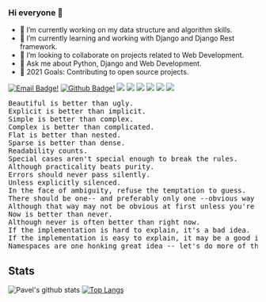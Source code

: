 ### Hi everyone 👋

- 🔭 I’m currently working on my data structure and algorithm skills.
- 🌱 I’m currently learning and working with Django and Django Rest framework.
- 👯 I’m looking to collaborate on projects related to Web Development.
- 💬 Ask me about Python, Django and Web Development.
- 🔭 2021 Goals: Contributing to open source projects.

[![Email Badge!](https://img.shields.io/badge/-Mail-white?style=flat-square&logo=gmail)](mailto:vishalpandeynits@gmail.com)
[![Github Badge!](https://img.shields.io/badge/-vishalpandeyvip-gold?style=flat-square&logo=github&logoColor=black&link=https://github.com/vishalpandeyvip/)](https://www.github.com/vishalpandeyvip/)
![](https://img.shields.io/badge/Code-C%2b%2b-informational?style=flat-square&logo=c%2b%2b&logoColor=white&color=blue)
![](https://img.shields.io/badge/Code-JavaScript-informational?style=flat-square&logo=javascript&logoColor=white&color=blue) 
![](https://img.shields.io/badge/Code-Python-informational?style=flat-square&logo=python&logoColor=white&color=blue) 
![](https://img.shields.io/badge/Tools-sqlite-informational?style=flat-square&logo=sqlite&logoColor=white&color=blue)
![](https://img.shields.io/badge/Tools-vue-informational?style=flat-square&logo=vue&logoColor=vue&color=blue)
![](https://img.shields.io/badge/Tools-django-informational?style=flat-square&logo=django&logoColor=white&color=blue)
<pre>
Beautiful is better than ugly.
Explicit is better than implicit.
Simple is better than complex.
Complex is better than complicated.
Flat is better than nested.
Sparse is better than dense.
Readability counts.
Special cases aren't special enough to break the rules.
Although practicality beats purity.
Errors should never pass silently.
Unless explicitly silenced.
In the face of ambiguity, refuse the temptation to guess.
There should be one-- and preferably only one --obvious way to do it.
Although that way may not be obvious at first unless you're Dutch.
Now is better than never.
Although never is often better than right now.
If the implementation is hard to explain, it's a bad idea.
If the implementation is easy to explain, it may be a good idea.
Namespaces are one honking great idea -- let's do more of those!
</pre>

## Stats
![Pavel's github stats](https://github-readme-stats.vercel.app/api?username=vishalpandeyvip&count_private=true&how_icons=true&include_all_commits=true&hide=contribs&theme=default)
[![Top Langs](https://github-readme-stats.vercel.app/api/top-langs/?username=vishalpandeyvip&count_private=true&layout=compact&langs_count=6&include_all_commits=true&theme=default)](https://github.com/vishalpandeyvip/vishalpandeyvip)
